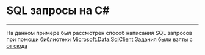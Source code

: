 # SQL запросы на C#
***
 На данном примере был рассмотрен способ написания SQL запросов при помощи библиотеки [Microsoft.Data.SqlClient](https://docs.microsoft.com/ru-ru/sql/connect/ado-net/introduction-microsoft-data-sqlclient-namespace?view=sql-server-ver15)
 Задания были взяты с [от сюда](https://sql-ex.ru/)
